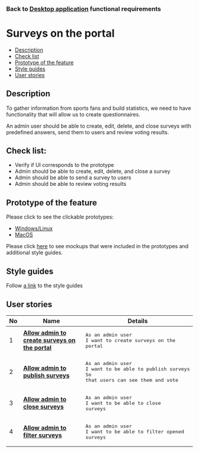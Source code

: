 ### Back to [Desktop application](../../#desktop-application) functional requirements

# Surveys on the portal

- [Description](#description)
- [Check list](#check-list)
- [Prototype of the feature](#prototype-of-the-feature)
- [Style guides](#style-guides)
- [User stories](#user-stories)

## Description

To gather information from sports fans and build statistics, we need to have functionality that will allow us to create questionnaires.

An admin user should be able to create, edit, delete, and close surveys with predefined answers, send them to users and review voting results.

## Check list:

  - Verify if UI corresponds to the prototype
  - Admin should be able to create, edit, delete, and close a survey
  - Admin should be able to send a survey to users
  - Admin should be able to review voting results

## Prototype of the feature

Please click to see the clickable prototypes:
  - [Windows/Linux](https://www.figma.com/proto/Ksj2OpoHAg5lU963RHBPcO/Surveys?page-id=0%3A1073&node-id=7822%3A3127&viewport=266%2C48%2C0.04&scaling=min-zoom&starting-point-node-id=7822%3A3127)
  - [MacOS](https://www.figma.com/proto/Ksj2OpoHAg5lU963RHBPcO/Surveys?page-id=0%3A1&node-id=8321%3A5222&viewport=266%2C48%2C0.04&scaling=min-zoom&starting-point-node-id=8321%3A5222)

Please click [here](https://www.figma.com/file/Ksj2OpoHAg5lU963RHBPcO/Surveys?node-id=0%3A1) to see mockups that were included in the prototypes and additional style guides.

## Style guides

Follow [a link](https://www.figma.com/proto/0zkkf5WC77OSpvyD6YXpFE/Style-guides?page-id=0%3A1&node-id=19%3A5368&viewport=266%2C48%2C0.54&scaling=min-zoom&starting-point-node-id=19%3A5368) to the style guides

## User stories

No           |      Name     |   Details
------------ | ------------- | -------------
1 |[**Allow admin to create surveys on the portal**](/sports_hub_portal/desktop_application_features/surveys/user_stories/create_surveys)|<pre>As an admin user<br>I want to create surveys on the portal</pre>
2 |[**Allow admin to publish surveys**](/sports_hub_portal/desktop_application_features/surveys/user_stories/publish_survey)|<pre>As an admin user<br>I want to be able to publish surveys<br>So that users can see them and vote</pre>
3 |[**Allow admin to close surveys**](/sports_hub_portal/desktop_application_features/surveys/user_stories/close_survey)|<pre>As an admin user<br>I want to be able to close surveys</pre>
4 |[**Allow admin to filter surveys**](/sports_hub_portal/desktop_application_features/surveys/user_stories/filter_surveys)|<pre>As an admin user<br>I want to be able to filter opened surveys</pre>
